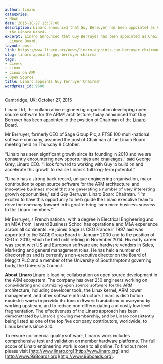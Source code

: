 ```yaml
---
author: linaro
categories:
- News
date: 2015-10-27 13:07:00
description: Linaro announced that Guy Berruyer has been appointed as Chairman of
  the Linaro Board.
excerpt: Linaro announced that Guy Berruyer has been appointed as Chairman of the
  Linaro Board.
layout: post
link: https://www.linaro.org/news/linaro-appoints-guy-berruyer-chairman/
slug: linaro-appoints-guy-berruyer-chairman
tags:
- Linaro
- Linux
- Linux on ARM
- Open Source
title: Linaro appoints Guy Berruyer Chairman
wordpress_id: 9600
---
```


Cambridge, UK; October 27, 2015


Linaro Ltd, the collaborative engineering organisation developing open source software for the ARM® architecture, today announced that Guy Berruyer has been appointed to the position of Chairman of the [Linaro Board.](/about/board/)

Mr Berruyer, formerly CEO of Sage Group Plc, a FTSE 100 multi-national software company, assumed the post of Chairman at the Linaro Board meeting held on Thursday 8 October.


“Linaro has seen significant growth since its founding in 2010 and we are constantly encountering new opportunities and challenges,” said George Grey, Linaro CEO. “I look forward to working with Guy to build on and accelerate this growth to realise Linaro’s full long-term potential.”


“Linaro has a strong track record, unique engineering organisation, major contribution to open source software for the ARM architecture, and innovative business model that are generating a number of very interesting growth opportunities,” said Guy Berruyer, Linaro Board Chairman. “I’m excited to have this opportunity to help guide the Linaro executive team to drive the company forward in its goal to bring even more business success to the Linaro members.”


Mr Berruyer, a French national, with a degree in Electrical Engineering and an MBA from Harvard Business School has operational and M&A experience across all continents. He joined Sage as CEO France in 1997 and was appointed to the SAGE Group Board in January 2000 and to the position of CEO in 2010, which he held until retiring in November 2014. His early career was spent with US and European software and hardware vendors in Sales, Marketing and general management roles. He has held a number of directorships and is currently a non-executive director on the Board of Meggitt PLC and a member of the University of Southampton’s governing body, the University Council.

**About Linaro**
Linaro is leading collaboration on open source development in the ARM ecosystem. The company has over 250 engineers working on consolidating and optimizing open source software for the ARM architecture, including developer tools, the Linux kernel, ARM power management, and other software infrastructure. Linaro is distribution neutral: it wants to provide the best software foundations to everyone by working upstream, and to reduce non-differentiating and costly low level fragmentation. The effectiveness of the Linaro approach has been demonstrated by Linaro’s growing membership, and by Linaro consistently being listed as one of the top five company contributors, worldwide, to Linux kernels since 3.10.

To ensure commercial quality software, Linaro’s work includes comprehensive test and validation on member hardware platforms. The full scope of Linaro engineering work is open to all online. To find out more, please visit [http://www.linaro.org](http://www.linaro.org) and [http://www.96Boards.org](http://www.96boards.org).